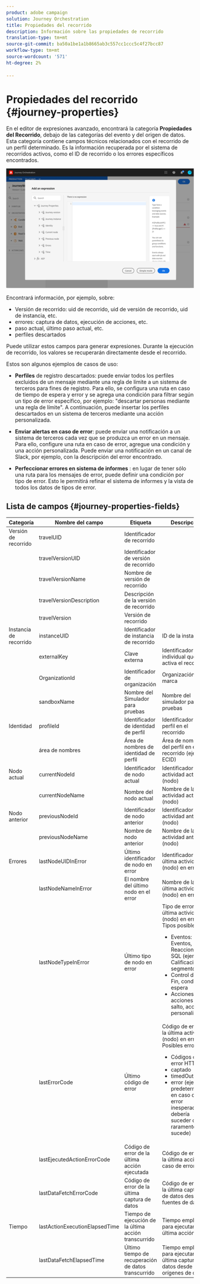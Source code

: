 ```yaml
---
product: adobe campaign
solution: Journey Orchestration
title: Propiedades del recorrido
description: Información sobre las propiedades de recorrido
translation-type: tm+mt
source-git-commit: ba50a1be1a1b8665ab3c557cc1ccc5c4f27bcc87
workflow-type: tm+mt
source-wordcount: '571'
ht-degree: 2%

---
```



# Propiedades del recorrido {#journey-properties}

En el editor de expresiones avanzado, encontrará la categoría **Propiedades del Recorrido**, debajo de las categorías del evento y del origen de datos. Esta categoría contiene campos técnicos relacionados con el recorrido de un perfil determinado. Es la información recuperada por el sistema de recorridos activos, como el ID de recorrido o los errores específicos encontrados.

![](../assets/journey-properties.png)

Encontrará información, por ejemplo, sobre:

* Versión de recorrido: uid de recorrido, uid de versión de recorrido, uid de instancia, etc.
* errores: captura de datos, ejecución de acciones, etc.
* paso actual, último paso actual, etc.
* perfiles descartados

Puede utilizar estos campos para generar expresiones. Durante la ejecución de recorrido, los valores se recuperarán directamente desde el recorrido.

Estos son algunos ejemplos de casos de uso:

* **Perfiles** de registro descartados: puede enviar todos los perfiles excluidos de un mensaje mediante una regla de límite a un sistema de terceros para fines de registro. Para ello, se configura una ruta en caso de tiempo de espera y error y se agrega una condición para filtrar según un tipo de error específico, por ejemplo: &quot;descartar personas mediante una regla de límite&quot;. A continuación, puede insertar los perfiles descartados en un sistema de terceros mediante una acción personalizada.

* **Enviar alertas en caso de error**: puede enviar una notificación a un sistema de terceros cada vez que se produzca un error en un mensaje. Para ello, configure una ruta en caso de error, agregue una condición y una acción personalizada. Puede enviar una notificación en un canal de Slack, por ejemplo, con la descripción del error encontrado.

* **Perfeccionar errores en sistema de informes** : en lugar de tener sólo una ruta para los mensajes de error, puede definir una condición por tipo de error. Esto le permitirá refinar el sistema de informes y la vista de todos los datos de tipos de error.

## Lista de campos {#journey-properties-fields}

| Categoría | Nombre del campo | Etiqueta | Descripción |
|---|---|---|------------|
| Versión de recorrido | travelUID | Identificador de recorrido |  |
|  | travelVersionUID | Identificador de versión de recorrido |  |
|  | travelVersionName | Nombre de versión de recorrido |  |
|  | travelVersionDescription | Descripción de la versión de recorrido |  |
|  | travelVersion | Versión de recorrido |  |
| Instancia de recorrido | instanceUID | Identificador de instancia de recorrido | ID de la instancia |
|  | externalKey | Clave externa | Identificador individual que activa el recorrido |
|  | OrganizationId | Identificador de organización | Organización de marca |
|  | sandboxName | Nombre del Simulador para pruebas | Nombre del simulador para pruebas |
| Identidad | profileId | Identificador de identidad de perfil | Identificador del perfil en el recorrido |
|  | área de nombres | Área de nombres de identidad de perfil | Área de nombres del perfil en el recorrido (ejemplo: ECID) |
| Nodo actual | currentNodeId | Identificador de nodo actual | Identificador de la actividad actual (nodo) |
|  | currentNodeName | Nombre del nodo actual | Nombre de la actividad actual (nodo) |
| Nodo anterior | previousNodeId | Identificador de nodo anterior | Identificador de la actividad anterior (nodo) |
|  | previousNodeName | Nombre de nodo anterior | Nombre de la actividad anterior (nodo) |
| Errores | lastNodeUIDInError | Último identificador de nodo en error | Identificador de la última actividad (nodo) en error |
|  | lastNodeNameInError | El nombre del último nodo en el error | Nombre de la última actividad (nodo) en error |
|  | lastNodeTypeInError | Último tipo de nodo en error | Tipo de error de la última actividad (nodo) en error. Tipos posibles:<ul><li>Eventos: Eventos, Reacciones, SQL (ejemplo: Calificación del segmento)</li><li>Control de flujo: Fin, condición, espera</li><li>Acciones: acciones ACS, salto, acción personalizada</li></ul> |
|  | lastErrorCode | Último código de error | Código de error de la última actividad (nodo) en error. Posibles errores: <ul><li>Códigos de error HTTP</li><li>captado</li><li>timedOut</li><li>error (ejemplo: predeterminado en caso de error inesperado. No debería suceder o muy raramente sucede)</li></ul> |
|  | lastEjecutedActionErrorCode | Código de error de la última acción ejecutada | Código de error de la última acción en caso de error |
|  | lastDataFetchErrorCode | Código de error de la última captura de datos | Código de error de la última captura de datos desde fuentes de datos |
| Tiempo | lastActionExecutionElapsedTime | Tiempo de ejecución de la última acción transcurrido | Tiempo empleado para ejecutar la última acción |
|  | lastDataFetchElapsedTime | Último tiempo de recuperación de datos transcurrido | Tiempo empleado para ejecutar la última captura de datos desde orígenes de datos |
